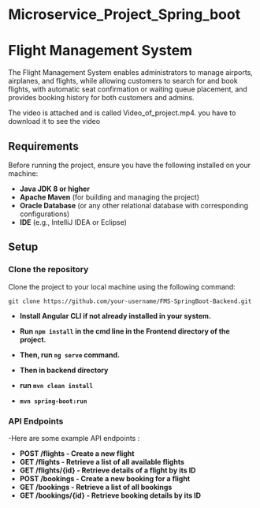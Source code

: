# Microservice_Project_Spring_boot
# Flight Management System 

The Flight Management System enables administrators to manage airports, airplanes, and flights, while allowing customers to search for and book flights, with automatic seat confirmation or waiting queue placement, and provides booking history for both customers and admins.


The video is attached and is called Video_of_project.mp4. you have to download it to see the video

## Requirements

Before running the project, ensure you have the following installed on your machine:

- **Java JDK 8 or higher**
- **Apache Maven** (for building and managing the project)
- **Oracle Database** (or any other relational database with corresponding configurations)
- **IDE** (e.g., IntelliJ IDEA or Eclipse)

## Setup

### Clone the repository

Clone the project to your local machine using the following command:

```
git clone https://github.com/your-username/FMS-SpringBoot-Backend.git
```

- **Install Angular CLI if not already installed in your system.**
- **Run ```npm install``` in the cmd line in the Frontend directory of the project.**
- **Then, run ```ng serve``` command.**

- **Then in backend directory**
- **run ```mvn clean install```**
- **```mvn spring-boot:run```**

### API Endpoints
-Here are some example API endpoints :

- **POST /flights - Create a new flight**
- **GET /flights - Retrieve a list of all available flights**
- **GET /flights/{id} - Retrieve details of a flight by its ID**
- **POST /bookings - Create a new booking for a flight**
- **GET /bookings - Retrieve a list of all bookings**
- **GET /bookings/{id} - Retrieve booking details by its ID**

